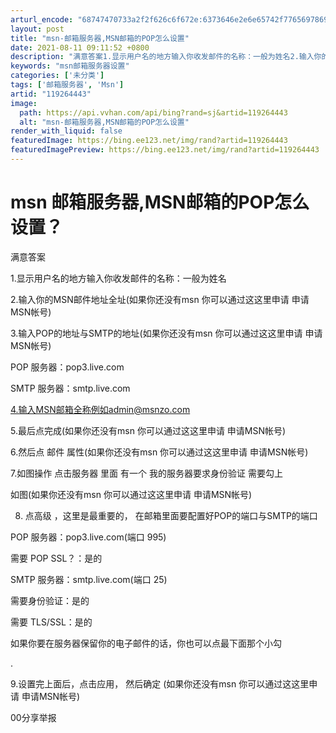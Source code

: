 ```yaml
---
arturl_encode: "68747470733a2f2f626c6f672e:6373646e2e6e65742f77656978696e5f33363034383033312f:61727469636c652f64657461696c732f313139323634343433"
layout: post
title: "msn-邮箱服务器,MSN邮箱的POP怎么设置"
date: 2021-08-11 09:11:52 +0800
description: "满意答案1.显示用户名的地方输入你收发邮件的名称：一般为姓名2.输入你的MSN邮件地址全址(如果你还"
keywords: "msn邮箱服务器设置"
categories: ['未分类']
tags: ['邮箱服务器', 'Msn']
artid: "119264443"
image:
  path: https://api.vvhan.com/api/bing?rand=sj&artid=119264443
  alt: "msn-邮箱服务器,MSN邮箱的POP怎么设置"
render_with_liquid: false
featuredImage: https://bing.ee123.net/img/rand?artid=119264443
featuredImagePreview: https://bing.ee123.net/img/rand?artid=119264443
---
```


# msn 邮箱服务器,MSN邮箱的POP怎么设置？

满意答案

1.显示用户名的地方输入你收发邮件的名称：一般为姓名

2.输入你的MSN邮件地址全址(如果你还没有msn 你可以通过这这里申请 申请MSN帐号)

3.输入POP的地址与SMTP的地址(如果你还没有msn 你可以通过这这里申请 申请MSN帐号)

POP 服务器：pop3.live.com

SMTP 服务器：smtp.live.com

4.输入MSN邮箱全称例如admin@msnzo.com

5.最后点完成(如果你还没有msn 你可以通过这这里申请 申请MSN帐号)

6.然后点 邮件 属性(如果你还没有msn 你可以通过这这里申请 申请MSN帐号)

7.如图操作 点击服务器 里面 有一个 我的服务器要求身份验证 需要勾上

如图(如果你还没有msn 你可以通过这这里申请 申请MSN帐号)

8. 点高级 ，这里是最重要的， 在邮箱里面要配置好POP的端口与SMTP的端口

POP 服务器：pop3.live.com(端口 995)

需要 POP SSL？：是的

SMTP 服务器：smtp.live.com(端口 25)

需要身份验证：是的

需要 TLS/SSL：是的

如果你要在服务器保留你的电子邮件的话，你也可以点最下面那个小勾

.

9.设置完上面后，点击应用， 然后确定 (如果你还没有msn 你可以通过这这里申请 申请MSN帐号)

00分享举报